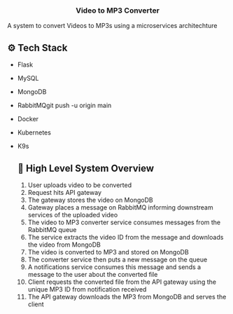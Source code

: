 <div align="center">
  <h3 align="center">Video to MP3 Converter</h3>
</div>

<p>
  A system to convert Videos to MP3s using a microservices architechture 
</p>

## <a name="tech-stack">⚙️ Tech Stack</a>
- Flask
- MySQL
- MongoDB
- RabbitMQgit push -u origin main
- Docker
- Kubernetes
- K9s

  ## <a name="architecture">🔋 High Level System Overview</a>

  1. User uploads video to be converted
  2. Request hits API gateway
  3. The gateway stores the video on MongoDB
  4. Gateway places a message on RabbitMQ informing downstream services of the uploaded video
  5. The video to MP3 converter service consumes messages from the RabbitMQ queue
  6. The service extracts the video ID from the message and downloads the video from MongoDB
  7. The video is converted to MP3 and stored on MongoDB
  8. The converter service then puts a new message on the queue 
  9. A notifications service consumes this message and sends a message to the user about the converted file
  10. Client requests the converted file from the API gateway using the unique MP3 ID from notification received 
  11. The API gateway downloads the MP3 from MongoDB and serves the client
